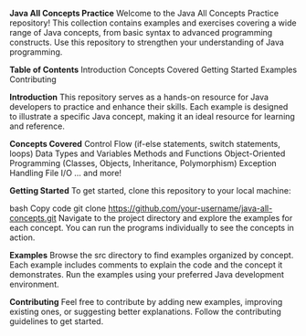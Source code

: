 **Java All Concepts Practice**
Welcome to the Java All Concepts Practice repository! This collection contains examples and exercises covering a wide range of Java concepts, from basic syntax to advanced programming constructs. Use this repository to strengthen your understanding of Java programming.

**Table of Contents**
Introduction
Concepts Covered
Getting Started
Examples
Contributing


**Introduction**
This repository serves as a hands-on resource for Java developers to practice and enhance their skills. Each example is designed to illustrate a specific Java concept, making it an ideal resource for learning and reference.

**Concepts Covered**
Control Flow (if-else statements, switch statements, loops)
Data Types and Variables
Methods and Functions
Object-Oriented Programming (Classes, Objects, Inheritance, Polymorphism)
Exception Handling
File I/O
... and more!

**Getting Started**
To get started, clone this repository to your local machine:

bash
Copy code
git clone https://github.com/your-username/java-all-concepts.git
Navigate to the project directory and explore the examples for each concept. You can run the programs individually to see the concepts in action.

**Examples**
Browse the src directory to find examples organized by concept. Each example includes comments to explain the code and the concept it demonstrates. Run the examples using your preferred Java development environment.

**Contributing**
Feel free to contribute by adding new examples, improving existing ones, or suggesting better explanations. Follow the contributing guidelines to get started.

